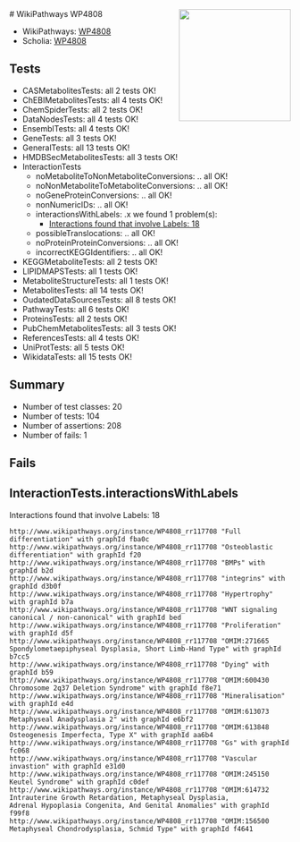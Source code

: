 <img style="float: right; width: 200px" src="https://upload.wikimedia.org/wikipedia/commons/thumb/8/83/Wplogo_with_text_500.png/640px-Wplogo_with_text_500.png" />
# WikiPathways WP4808

* WikiPathways: [WP4808](https://new.wikipathways.org/pathways/WP4808)
* Scholia: [WP4808](https://scholia.toolforge.org/wikipathways/WP4808)
## Tests
* CASMetabolitesTests: all 2 tests OK!
* ChEBIMetabolitesTests: all 4 tests OK!
* ChemSpiderTests: all 2 tests OK!
* DataNodesTests: all 4 tests OK!
* EnsemblTests: all 4 tests OK!
* GeneTests: all 3 tests OK!
* GeneralTests: all 13 tests OK!
* HMDBSecMetabolitesTests: all 3 tests OK!
* InteractionTests
    * noMetaboliteToNonMetaboliteConversions: .. all OK!
    * noNonMetaboliteToMetaboliteConversions: .. all OK!
    * noGeneProteinConversions: .. all OK!
    * nonNumericIDs: .. all OK!
    * interactionsWithLabels: .x we found 1 problem(s):
        * [Interactions found that involve Labels: 18](#fe97a8c0)
    * possibleTranslocations: .. all OK!
    * noProteinProteinConversions: .. all OK!
    * incorrectKEGGIdentifiers: .. all OK!
* KEGGMetaboliteTests: all 2 tests OK!
* LIPIDMAPSTests: all 1 tests OK!
* MetaboliteStructureTests: all 1 tests OK!
* MetabolitesTests: all 14 tests OK!
* OudatedDataSourcesTests: all 8 tests OK!
* PathwayTests: all 6 tests OK!
* ProteinsTests: all 2 tests OK!
* PubChemMetabolitesTests: all 3 tests OK!
* ReferencesTests: all 4 tests OK!
* UniProtTests: all 5 tests OK!
* WikidataTests: all 15 tests OK!


## Summary

* Number of test classes: 20
* Number of tests: 104
* Number of assertions: 208
* Number of fails: 1

## Fails

<a name="fe97a8c0" />

## InteractionTests.interactionsWithLabels

Interactions found that involve Labels: 18
```
http://www.wikipathways.org/instance/WP4808_rr117708 "Full differentiation" with graphId fba0c
http://www.wikipathways.org/instance/WP4808_rr117708 "Osteoblastic
differentiation" with graphId f20
http://www.wikipathways.org/instance/WP4808_rr117708 "BMPs" with graphId b2d
http://www.wikipathways.org/instance/WP4808_rr117708 "integrins" with graphId d3b0f
http://www.wikipathways.org/instance/WP4808_rr117708 "Hypertrophy" with graphId b7a
http://www.wikipathways.org/instance/WP4808_rr117708 "WNT signaling
canonical / non-canonical" with graphId bed
http://www.wikipathways.org/instance/WP4808_rr117708 "Proliferation" with graphId d5f
http://www.wikipathways.org/instance/WP4808_rr117708 "OMIM:271665
Spondylometaepiphyseal Dysplasia, Short Limb-Hand Type" with graphId b7cc5
http://www.wikipathways.org/instance/WP4808_rr117708 "Dying" with graphId b59
http://www.wikipathways.org/instance/WP4808_rr117708 "OMIM:600430
Chromosome 2q37 Deletion Syndrome" with graphId f8e71
http://www.wikipathways.org/instance/WP4808_rr117708 "Mineralisation" with graphId e4d
http://www.wikipathways.org/instance/WP4808_rr117708 "OMIM:613073
Metaphyseal Anadysplasia 2" with graphId e6bf2
http://www.wikipathways.org/instance/WP4808_rr117708 "OMIM:613848
Osteogenesis Imperfecta, Type X" with graphId aa6b4
http://www.wikipathways.org/instance/WP4808_rr117708 "Gs" with graphId fc068
http://www.wikipathways.org/instance/WP4808_rr117708 "Vascular invastion" with graphId e31d0
http://www.wikipathways.org/instance/WP4808_rr117708 "OMIM:245150
Keutel Syndrome" with graphId c0def
http://www.wikipathways.org/instance/WP4808_rr117708 "OMIM:614732
Intrauterine Growth Retardation, Metaphyseal Dysplasia, 
Adrenal Hypoplasia Congenita, And Genital Anomalies" with graphId f99f8
http://www.wikipathways.org/instance/WP4808_rr117708 "OMIM:156500
Metaphyseal Chondrodysplasia, Schmid Type" with graphId f4641
```

